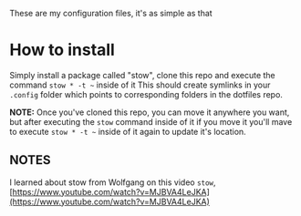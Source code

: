 These are my configuration files, it's as simple as that

# How to install
Simply install a package called "stow", clone this repo and execute the command `stow * -t ~` inside of it
This should create symlinks in your `.config` folder which points to corresponding folders in the dotfiles repo.

**NOTE:** Once you've cloned this repo, you can move it anywhere you want, but after executing the `stow` command inside of it
if you move it you'll mave to execute `stow * -t ~` inside of it again to update it's location.

## NOTES
I learned about stow from Wolfgang on this video `stow`, [https://www.youtube.com/watch?v=MJBVA4LeJKA](https://www.youtube.com/watch?v=MJBVA4LeJKA)
